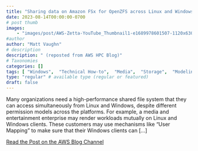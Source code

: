 ```yaml
---
title: "Sharing data on Amazon FSx for OpenZFS across Linux and Windows clients"
date: 2023-08-14T00:00:00-0700
# post thumb
images:
    - "images/post/AWS-Zetta-YouTube_Thumbnail1-e1689978601507-1120x630.jpg"
#author
author: "Matt Vaughn"
# description
description: " (reposted from AWS HPC Blog)"
# Taxonomies
categories: []
tags: [ "Windows",  "Technical How-to",  "Media",  "Storage",  "Modeling",  "FSx for OpenZFS",  "hpcblog", ]
type: "regular" # available type (regular or featured)
draft: false
---
```


Many organizations need a high-performance shared file system that they can access simultaneously from Linux and Windows, despite different permission models across the platforms. For example, a media and entertainment enterprise may render workloads mutually on Linux and Windows clients. These customers may use mechanisms like “User Mapping” to make sure that their Windows clients can […]

<a href="https://aws.amazon.com/blogs/storage/sharing-data-on-amazon-fsx-for-openzfs-across-linux-and-windows-clients/" class="btn btn-primary btn-lg active" role="button" aria-pressed="true" style="margin-top: 8px;">Read the Post on the AWS Blog Channel</a>